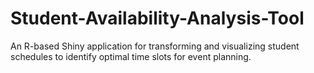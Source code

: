 # Student-Availability-Analysis-Tool
An R-based Shiny application for transforming and visualizing student schedules to identify optimal time slots for event planning.
